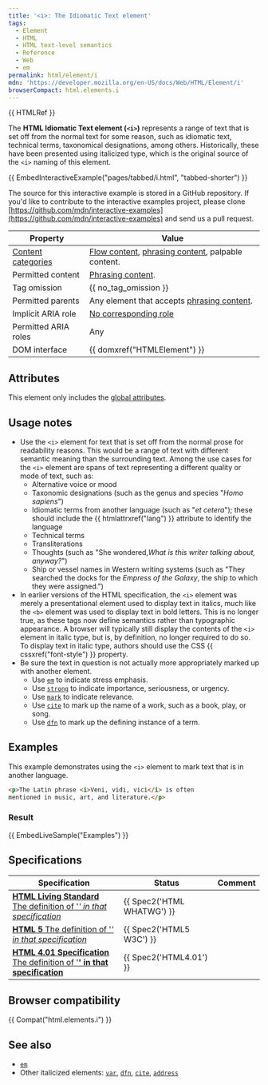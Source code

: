 ```yaml
---
title: '<i>: The Idiomatic Text element'
tags:
  - Element
  - HTML
  - HTML text-level semantics
  - Reference
  - Web
  - em
permalink: html/element/i
mdn: 'https://developer.mozilla.org/en-US/docs/Web/HTML/Element/i'
browserCompact: html.elements.i
---
```

{{ HTMLRef }}

The **HTML Idiomatic Text element (`<i>`)** represents a range of text that is set off from the normal text for some reason, such as idiomatic text, technical terms, taxonomical designations, among others. Historically, these have been presented using italicized type, which is the original source of the `<i>` naming of this element.

{{ EmbedInteractiveExample("pages/tabbed/i.html", "tabbed-shorter") }}

The source for this interactive example is stored in a GitHub repository. If you'd like to contribute to the interactive examples project, please clone [https://github.com/mdn/interactive-examples](https://github.com/mdn/interactive-examples) and send us a pull request.

| Property | Value |
| --- | --- |
| [Content categories](/html/content_categories) | [Flow content](/html/content_categories#flow_content), [phrasing content](/html/content_categories#phrasing_content), palpable content. |
| Permitted content | [Phrasing content](/html/content_categories#phrasing_content). |
| Tag omission | {{ no_tag_omission }} |
| Permitted parents | Any element that accepts [phrasing content](/html/content_categories#phrasing_content). |
| Implicit ARIA role | [No corresponding role](https://www.w3.org/TR/html-aria/#dfn-no-corresponding-role) |
| Permitted ARIA roles | Any |
| DOM interface | {{ domxref("HTMLElement") }} |

## Attributes

This element only includes the [global attributes](/html/global_attributes).

## Usage notes

-   Use the `<i>` element for text that is set off from the normal prose for readability reasons. This would be a range of text with different semantic meaning than the surrounding text. Among the use cases for the `<i>` element are spans of text representing a different quality or mode of text, such as:
    -   Alternative voice or mood
    -   Taxonomic designations (such as the genus and species "_Homo sapiens_")
    -   Idiomatic terms from another language (such as "_et cetera_"); these should include the {{ htmlattrxref("lang") }} attribute to identify the language
    -   Technical terms
    -   Transliterations
    -   Thoughts (such as "She wondered,_What is this writer talking about, anyway?_")
    -   Ship or vessel names in Western writing systems (such as "They searched the docks for the _Empress of the Galaxy_, the ship to which they were assigned.")
-   In earlier versions of the HTML specification, the `<i>` element was merely a presentational element used to display text in italics, much like the `<b>` element was used to display text in bold letters. This is no longer true, as these tags now define semantics rather than typographic appearance. A browser will typically still display the contents of the `<i>` element in italic type, but is, by definition, no longer required to do so. To display text in italic type, authors should use the CSS {{ cssxref("font-style") }} property.
-   Be sure the text in question is not actually more appropriately marked up with another element.
    -   Use [`em`](/html/element/em/) to indicate stress emphasis.
    -   Use [`strong`](/html/element/strong/) to indicate importance, seriousness, or urgency.
    -   Use [`mark`](/html/element/mark/) to indicate relevance.
    -   Use [`cite`](/html/element/cite/) to mark up the name of a work, such as a book, play, or song.
    -   Use [`dfn`](/html/element/dfn/) to mark up the defining instance of a term.

## Examples

This example demonstrates using the `<i>` element to mark text that is in another language.

```html
<p>The Latin phrase <i>Veni, vidi, vici</i> is often
mentioned in music, art, and literature.</p>

```

### Result

{{ EmbedLiveSample("Examples") }}

## Specifications

| Specification | Status | Comment |
| --- | --- | --- |
| [**HTML Living Standard** The definition of '<i>' in that specification](https://html.spec.whatwg.org/multipage/text-level-semantics.html#the-i-element) | {{ Spec2('HTML WHATWG') }} |  |
| [**HTML 5** The definition of '<i>' in that specification](https://www.w3.org/TR/html52/textlevel-semantics.html#the-i-element) | {{ Spec2('HTML5 W3C') }} |  |
| [**HTML 4.01 Specification** The definition of '<b>' in that specification](https://www.w3.org/TR/html401/present/graphics.html#h-15.2.1) | {{ Spec2('HTML4.01') }} |  |

## Browser compatibility

{{ Compat("html.elements.i") }}

## See also

-   [`em`](/html/element/em/)
-   Other italicized elements: [`var`](/html/element/var/), [`dfn`](/html/element/dfn/), [`cite`](/html/element/cite/), [`address`](/html/element/address/)